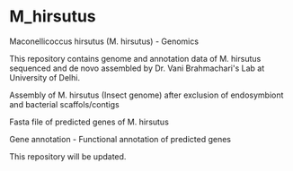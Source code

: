 # M_hirsutus
Maconellicoccus hirsutus (M. hirsutus) - Genomics

This repository contains genome and annotation data of M. hirsutus sequenced and de novo assembled by Dr. Vani Brahmachari's Lab at University of Delhi.

Assembly of M. hirsutus (Insect genome) after exclusion of endosymbiont and bacterial scaffols/contigs

Fasta file of predicted genes of M. hirsutus

Gene annotation - Functional annotation of predicted genes

This repository will be updated.
